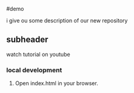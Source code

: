 #demo

i give ou some description of our new repository

## subheader

watch tutorial on youtube

### local development

1. Open index.html in your browser.